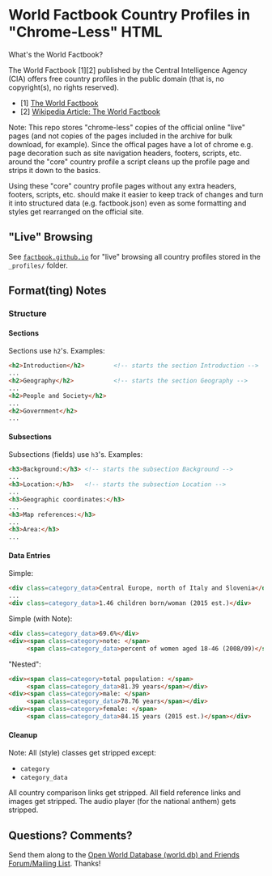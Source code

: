 # World Factbook Country Profiles in "Chrome-Less" HTML

What's the World Factbook?

The World Factbook [1][2] published by the Central Intelligence Agency (CIA)
offers free country profiles in the public domain (that is, no copyright(s), no rights reserved).

- [1] [The World Factbook](https://www.cia.gov/the-world-factbook/)
- [2] [Wikipedia Article: The World Factbook](http://en.wikipedia.org/wiki/The_World_Factbook)


Note: This repo stores "chrome-less" copies of the official online "live" pages
(and not copies of the pages included in the archive for bulk download, for example).
Since the offical pages have a lot of chrome e.g. page decoration such as site
navigation headers, footers, scripts, etc. around the "core" country profile
a script cleans up the profile page and strips it down to the basics.

Using these "core" country profile pages without any extra headers, footers, scripts, etc.
should make it easier to keep track of changes and turn it into structured data (e.g. factbook.json)
even as some formatting and styles get rearranged on the official site.


## "Live" Browsing

See [`factbook.github.io`](http://factbook.github.io) for "live" browsing all
country profiles stored in the `_profiles/` folder.


## Format(ting) Notes


### Structure

#### Sections

Sections use `h2`'s. Examples:

``` html
<h2>Introduction</h2>        <!-- starts the section Introduction -->
...
<h2>Geography</h2>           <!-- starts the section Geography -->
...
<h2>People and Society</h2>
...
<h2>Government</h2>
...
```

#### Subsections

Subsections (fields) use `h3`'s. Examples:

``` html
<h3>Background:</h3> <!-- starts the subsection Background -->
...
<h3>Location:</h3>   <!-- starts the subsection Location -->
...
<h3>Geographic coordinates:</h3>
...
<h3>Map references:</h3>
...
<h3>Area:</h3>
...
```


#### Data Entries

Simple:

``` html
<div class=category_data>Central Europe, north of Italy and Slovenia</div>
...
<div class=category_data>1.46 children born/woman (2015 est.)</div>
```

Simple (with Note):

``` html
<div class=category_data>69.6%</div>
<div><span class=category>note: </span>
     <span class=category_data>percent of women aged 18-46 (2008/09)</span></div>
```

"Nested":

``` html
<div><span class=category>total population: </span>
     <span class=category_data>81.39 years</span></div>
<div><span class=category>male: </span>
     <span class=category_data>78.76 years</span></div>
<div><span class=category>female: </span>
     <span class=category_data>84.15 years (2015 est.)</span></div>
```




#### Cleanup

Note: All (style) classes get stripped except:

- `category`
- `category_data`

All country comparison links get stripped.
All field reference links and images get stripped.
The audio player (for the national anthem) gets stripped.


## Questions? Comments?

Send them along to the [Open World Database (world.db) and Friends Forum/Mailing List](http://groups.google.com/group/openmundi).
Thanks!
